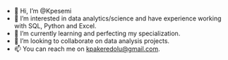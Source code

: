 - 👋 Hi, I’m @Kpesemi
- 👀 I’m interested in data analytics/science and have experience working with SQL, Python and Excel. 
- 🌱 I’m currently learning and perfecting my specialization. 
- 💞️ I’m looking to collaborate on data analysis projects. 
- 📫 You can reach me on kpakeredolu@gmail.com. 

